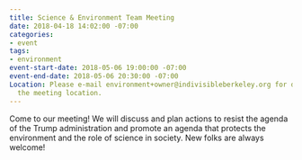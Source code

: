 ```yaml
---
title: Science & Environment Team Meeting
date: 2018-04-18 14:02:00 -07:00
categories:
- event
tags:
- environment
event-start-date: 2018-05-06 19:00:00 -07:00
event-end-date: 2018-05-06 20:30:00 -07:00
Location: Please e-mail environment+owner@indivisibleberkeley.org for details about
  the meeting location.
---
```


Come to our meeting! We will discuss and plan actions to resist the agenda of the Trump administration and promote an agenda that protects the environment and the role of science in society. New folks are always welcome!